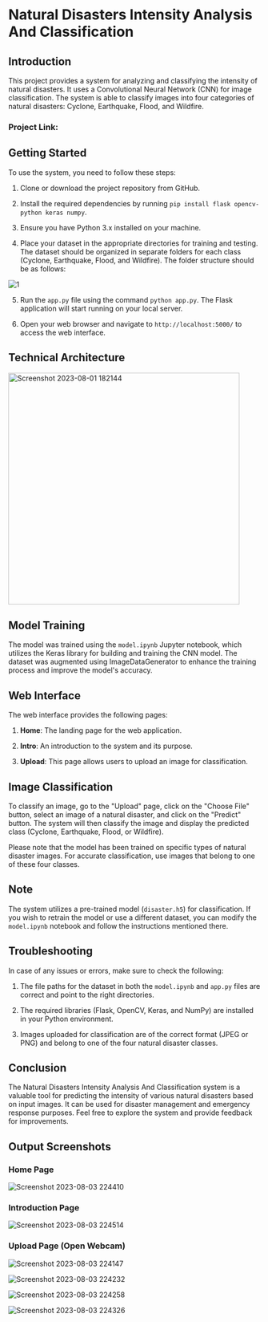 # Natural Disasters Intensity Analysis And Classification

## Introduction

This project provides a system for analyzing and classifying the intensity of natural disasters. It uses a Convolutional Neural Network (CNN) for image classification. The system is able to classify images into four categories of natural disasters: Cyclone, Earthquake, Flood, and Wildfire.

### Project Link: 

## Getting Started

To use the system, you need to follow these steps:

1. Clone or download the project repository from GitHub.

2. Install the required dependencies by running `pip install flask opencv-python keras numpy`.

3. Ensure you have Python 3.x installed on your machine.

4. Place your dataset in the appropriate directories for training and testing. The dataset should be organized in separate folders for each class (Cyclone, Earthquake, Flood, and Wildfire). The folder structure should be as follows:

![1](https://github.com/Sreeja799/Natural_Disasters_Intensity_Analysis_And_Classification/assets/73770166/d3fbdc11-7a66-49fc-ab4e-3e23432cc64b)


5. Run the `app.py` file using the command `python app.py`. The Flask application will start running on your local server.

6. Open your web browser and navigate to `http://localhost:5000/` to access the web interface.

## Technical Architecture
<img width="462" alt="Screenshot 2023-08-01 182144" src="https://github.com/Sreeja799/Natural_Disasters_Intensity_Analysis_And_Classification/assets/73770166/29ff5d44-ee6f-469d-b551-3857cca507a8">

## Model Training

The model was trained using the `model.ipynb` Jupyter notebook, which utilizes the Keras library for building and training the CNN model. The dataset was augmented using ImageDataGenerator to enhance the training process and improve the model's accuracy.

## Web Interface

The web interface provides the following pages:

1. **Home**: The landing page for the web application.

2. **Intro**: An introduction to the system and its purpose.

3. **Upload**: This page allows users to upload an image for classification.

## Image Classification

To classify an image, go to the "Upload" page, click on the "Choose File" button, select an image of a natural disaster, and click on the "Predict" button. The system will then classify the image and display the predicted class (Cyclone, Earthquake, Flood, or Wildfire).

Please note that the model has been trained on specific types of natural disaster images. For accurate classification, use images that belong to one of these four classes.

## Note

The system utilizes a pre-trained model (`disaster.h5`) for classification. If you wish to retrain the model or use a different dataset, you can modify the `model.ipynb` notebook and follow the instructions mentioned there.

## Troubleshooting

In case of any issues or errors, make sure to check the following:

1. The file paths for the dataset in both the `model.ipynb` and `app.py` files are correct and point to the right directories.

2. The required libraries (Flask, OpenCV, Keras, and NumPy) are installed in your Python environment.

3. Images uploaded for classification are of the correct format (JPEG or PNG) and belong to one of the four natural disaster classes.

## Conclusion

The Natural Disasters Intensity Analysis And Classification system is a valuable tool for predicting the intensity of various natural disasters based on input images. It can be used for disaster management and emergency response purposes. Feel free to explore the system and provide feedback for improvements.

## Output Screenshots

### Home Page
![Screenshot 2023-08-03 224410](https://github.com/Sreeja799/Natural_Disasters_Intensity_Analysis_And_Classification/assets/73770166/bb1264c1-6ae5-403d-8da2-75aafca76908)

### Introduction Page
![Screenshot 2023-08-03 224514](https://github.com/Sreeja799/Natural_Disasters_Intensity_Analysis_And_Classification/assets/73770166/04079808-c40d-4614-aa07-dcf43473ad25)

### Upload Page (Open Webcam)
![Screenshot 2023-08-03 224147](https://github.com/Sreeja799/Natural_Disasters_Intensity_Analysis_And_Classification/assets/73770166/0b4b3a8b-88b2-4fc6-be2f-473c28c4e1f7)

![Screenshot 2023-08-03 224232](https://github.com/Sreeja799/Natural_Disasters_Intensity_Analysis_And_Classification/assets/73770166/8817b87f-9d77-4d44-b66b-fbefc1154c46)

![Screenshot 2023-08-03 224258](https://github.com/Sreeja799/Natural_Disasters_Intensity_Analysis_And_Classification/assets/73770166/42812f04-ce44-4d77-bb53-817e10d72b21)

![Screenshot 2023-08-03 224326](https://github.com/Sreeja799/Natural_Disasters_Intensity_Analysis_And_Classification/assets/73770166/249707ca-9793-4d13-8254-d5e3d76e97cd)

